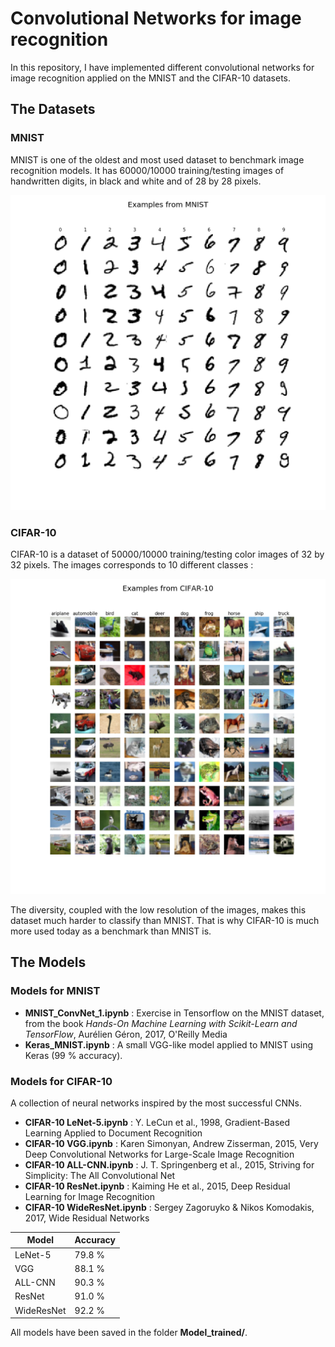 # Convolutional Networks for image recognition

In this repository, I have implemented different convolutional networks for image recognition applied on the MNIST and the CIFAR-10 datasets.

## The Datasets
### MNIST

MNIST is one of the oldest and most used dataset to benchmark image recognition models. 
It has 60000/10000 training/testing images of handwritten digits, in black and white and of 28 by 28 pixels.

![Alt text](https://raw.githubusercontent.com/ArthMx/ConvNet/master/MNIST_examples.png)

### CIFAR-10

CIFAR-10 is a dataset of 50000/10000 training/testing color images of 32 by 32 pixels. 
The images corresponds to 10 different classes :

![Alt text](https://raw.githubusercontent.com/ArthMx/ConvNet/master/CIFAR10_examples.png)

The diversity, coupled with the low resolution of the images, makes this dataset much harder to classify than MNIST. 
That is why CIFAR-10 is much more used today as a benchmark than MNIST is.

## The Models
### Models for MNIST

- **MNIST_ConvNet_1.ipynb** : Exercise in Tensorflow on the MNIST dataset, from the book *Hands-On Machine Learning with Scikit-Learn and TensorFlow*, Aurélien Géron, 2017, O'Reilly Media
- **Keras_MNIST.ipynb** : A small VGG-like model applied to MNIST using Keras (99 % accuracy). 

### Models for CIFAR-10

A collection of neural networks inspired by the most successful CNNs.
- **CIFAR-10 LeNet-5.ipynb** : Y. LeCun et al., 1998, Gradient-Based Learning Applied to Document Recognition
- **CIFAR-10 VGG.ipynb** : Karen Simonyan, Andrew Zisserman, 2015, Very Deep Convolutional Networks for Large-Scale Image Recognition
- **CIFAR-10 ALL-CNN.ipynb** : J. T. Springenberg et al., 2015, Striving for Simplicity: The All Convolutional Net
- **CIFAR-10 ResNet.ipynb** : Kaiming He et al., 2015, Deep Residual Learning for Image Recognition
- **CIFAR-10 WideResNet.ipynb** : Sergey Zagoruyko & Nikos Komodakis, 2017, Wide Residual Networks

Model|Accuracy
---|---
LeNet-5|79.8 %
VGG|88.1 %
ALL-CNN|90.3 %
ResNet|91.0 %
WideResNet|92.2 %

All models have been saved in the folder **Model_trained/**.
